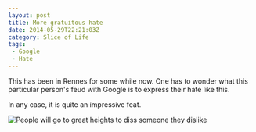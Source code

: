 ```yaml
---
layout: post
title: More gratuitous hate
date: 2014-05-29T22:21:03Z
category: Slice of Life
tags: 
 - Google
 - Hate
---
```


This has been in Rennes for some while now. One has to wonder what this
particular person's feud with Google is to express their hate like this.

In any case, it is quite an impressive feat.

![People will go to great heights to diss someone they dislike](images/google-hate.jpg)

